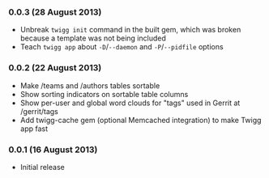 ### 0.0.3 (28 August 2013)

* Unbreak `twigg init` command in the built gem, which was broken because a
  template was not being included
* Teach `twigg app` about `-D`/`--daemon` and `-P`/`--pidfile` options

### 0.0.2 (22 August 2013)

* Make /teams and /authors tables sortable
* Show sorting indicators on sortable table columns
* Show per-user and global word clouds for "tags" used in Gerrit at /gerrit/tags
* Add twigg-cache gem (optional Memcached integration) to make Twigg app fast

### 0.0.1 (16 August 2013)

* Initial release
